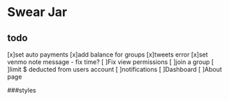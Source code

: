 # Swear Jar

## todo

[x]set auto payments
[x]add balance for groups
[x]tweets error
[x]set venmo note message - fix time?
[ ]Fix view permissions
[ ]join a group
[ ]limit $ deducted from users account
[ ]notifications
[ ]Dashboard
[ ]About page

###styles
